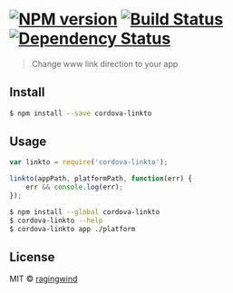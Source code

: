 #  [![NPM version][npm-image]][npm-url] [![Build Status][travis-image]][travis-url] [![Dependency Status][daviddm-url]][daviddm-image]

> Change www link direction to your app


## Install

```sh
$ npm install --save cordova-linkto
```


## Usage

```js
var linkto = require('cordova-linkto');

linkto(appPath, platformPath, function(err) {
    err && console.log(err);
});
```

```sh
$ npm install --global cordova-linkto
$ cordova-linkto --help
$ cordova-linkto app ./platform
```

## License

MIT © [ragingwind](http://ragingwind.me)


[npm-url]: https://npmjs.org/package/cordova-linkto
[npm-image]: https://badge.fury.io/js/cordova-linkto.svg
[travis-url]: https://travis-ci.org/ragingwind/cordova-linkto
[travis-image]: https://travis-ci.org/ragingwind/cordova-linkto.svg?branch=master
[daviddm-url]: https://david-dm.org/ragingwind/cordova-linkto.svg?theme=shields.io
[daviddm-image]: https://david-dm.org/ragingwind/cordova-linkto
